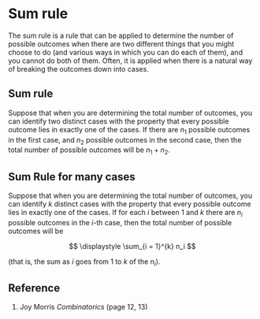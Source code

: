# Sum rule

The sum rule is a rule that can be applied to determine the number of possible outcomes when there are two different things that you might choose to do (and various ways in which you can do each of them), and you cannot do both of them. Often, it is applied when there is a natural way of breaking the outcomes down into cases.

## Sum rule

Suppose that when you are determining the total number of outcomes, you can identify two distinct cases with the property that every possible outcome lies in exactly one of the cases. If there are $n_1$ possible outcomes in the first case, and $n_2$ possible outcomes in the second case, then the total number of possible outcomes will be $n_1 + n_2$.

## Sum Rule for many cases

Suppose that when you are determining the total number of outcomes, you can identify $k$ distinct cases with the property that every possible outcome lies in exactly one of the cases. If for each $i$ between $1$ and $k$ there are $n_i$ possible outcomes in the $i$-th case, then the total number of possible outcomes will be

$$
\displaystyle \sum_{i = 1}^{k} n_i
$$

(that is, the sum as $i$ goes from $1$ to $k$ of the $n_i$).

## Reference

1. Joy Morris *Combinatorics* (page 12, 13)